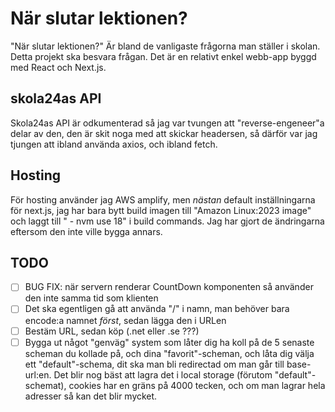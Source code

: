 # När slutar lektionen?

"När slutar lektionen?" Är bland de vanligaste frågorna man ställer i skolan. Detta projekt ska besvara frågan. Det är en relativt enkel webb-app byggd med React och Next.js.

## skola24as API

Skola24as API är odkumenterad så jag var tvungen att "reverse-engeneer"a delar av den, den är skit noga med att skickar headersen, så därför var jag tjungen att ibland använda axios, och ibland fetch.

## Hosting

För hosting använder jag AWS amplify, men _nästan_ default inställningarna för next.js, jag har bara bytt build imagen till "Amazon Linux:2023 image" och laggt till " - nvm use 18" i build commands. Jag har gjort de ändringarna eftersom den inte ville bygga annars.

## TODO

- [ ] BUG FIX: när servern renderar CountDown komponenten så använder den inte samma tid som klienten
- [ ] Det ska egentligen gå att använda "/" i namn, man behöver bara encode:a namnet _först_, sedan lägga den i URLen
- [ ] Bestäm URL, sedan köp (.net eller .se ???)
- [ ] Bygga ut något "genväg" system som låter dig ha koll på de 5 senaste scheman du kollade på, och dina "favorit"-scheman, och låta dig välja ett "default"-schema, dit ska man bli redirectad om man går till base-url:en. Det blir nog bäst att lagra det i local storage (förutom "default"-schemat), cookies har en gräns på 4000 tecken, och om man lagrar hela adresser så kan det blir mycket.
